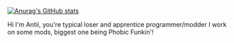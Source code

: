 [![Anurag's GitHub stats](https://github-readme-stats.vercel.app/api?username=AntiPlayzz)](https://github.com/anuraghazra/github-readme-stats)

Hi I'm Antii, you're typical loser and apprentice programmer/modder
I work on some mods, biggest one being Phobic Funkin'!
